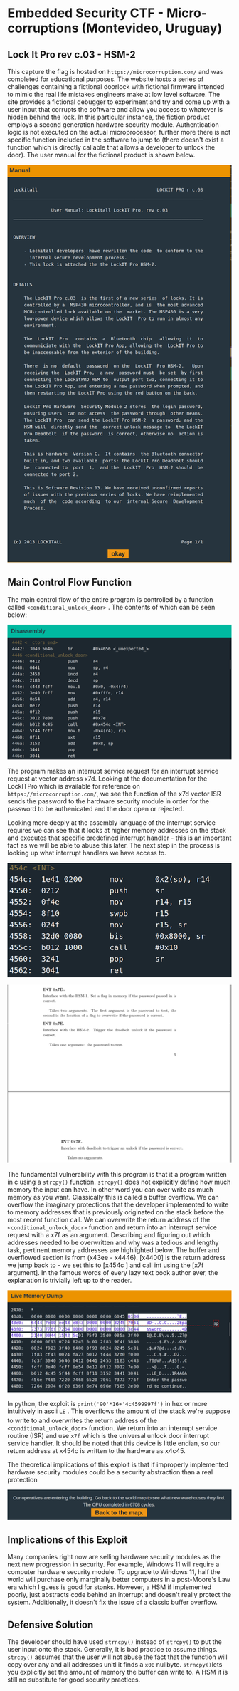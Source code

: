 # Embedded Security CTF - Micro-corruptions (Montevideo, Uruguay)

## Lock It Pro rev c.03 - HSM-2  


This capture the flag is hosted on ```https://microcorruption.com/``` 
and was completed for educational purposes. The website hosts a series of challenges containing a fictional doorlock with fictional firmware intended to mimic the real life mistakes engineers make at low level software. The site provides a fictional debugger to experiment and try and come up with a user input that corrupts the software and allow you access to whatever is hidden behind the lock. In this particular instance, the fiction product employs a second generation hardware security module. Authentication logic is not executed on the actual microprocessor, further more there is not specific function included in the software to jump to (there doesn't exist a function which is directly callable that allows a developer to unlock the door). The user manual for the fictional product is shown below. 

![alt text](./assets/manual.png)

## Main Control Flow Function  


The main control flow of the entire program is controlled by a function called ```<conditional_unlock_door>``` . The contents of which can be seen below:

![alt text](./assets/main_control_flow.png)

The program makes an interrupt service request for an interrupt service request at vector address x7d. Looking at the documentation for the LockITPro which is available for reference on ```https://microcorruption.com/```, we see the function of the x7d vector ISR sends the password to the hardware security module in order for the password to be authenicated and the door open or rejected.

Looking more deeply at the assembly language of the interrupt service requires we can see that it looks at higher memory addresses on the stack and executes that specific predefined interrupt handler - this is an important fact as we will be able to abuse this later. The next step in the process is looking up what interrupt handlers we have access to.

![alt text](int.png)

![alt text](vuln.png)


The fundamental vulnerability with this program is that it a program written in c using a ```strcpy()``` function. ```strcpy()``` does not explicitly define how much memory the input can have. In other word you can over write as much memory as you want. Classically this is called a buffer overflow. We can overflow the imaginary protections that the developer implemented to write to memory addresses that is previously originated on the stack before the most recent function call. We can overwrite the return address of the ```<conditional_unlock_door>``` function and return into an interrupt service request with a x7f as an argument. Describing and figuring out which addresses needed to be overwritten and why was a tedious and lengthy task, pertinent memory addresses are highlighted below. The buffer and overflowed section is from (x43ee - x4446). [x4400] is the return address we jump back to - we set this to [x454c <INT>] and call int using the [x7f argument]. In the famous words of every lazy text book author ever, the explanation is trivially left up to the reader.

![alt text](./assets/mem.png)

In python, the exploit is ```print('90'*16+'4c4599997f')``` in hex or more intuitively in ascii ```LE``` . This overflows the amount of the stack we're suppose to write to and overwrites the return address of the ```<conditional_unlock_door>``` function. We return into an interrupt service routine (ISR) and use ```x7f``` which is the universal unlock door interrupt service handler. It should be noted that this device is little endian, so our return address at x454c is written to the hardware as x4c45.


The theoretical implications of this exploit is that if improperly implemented hardware security modules could be a security abstraction than a real protection

![alt text](./assets/sol.png)

## Implications of this Exploit

Many companies right now are selling hardware security modules as the next new progression in security. For example, Windows 11 will require a computer hardware security module. To upgrade to Windows 11, half the world will purchase only marginally better computers in a post-Moore's Law era which I guess is good for stonks. However, a HSM if implemented poorly, just abstracts code behind an interrupt and doesn't really protect the system. Additionally, it doesn't fix the issue of a classic buffer overflow.

## Defensive Solution

The developer should have used ```strncpy()``` instead of ```strcpy()``` to put the user input onto the stack. Generally, it is bad practice to assume things. ```strcpy()``` assumes that the user will not abuse the fact that the function will copy over any and all addresses unitl it finds a ```x00``` nullbyte. ```strncpy()```lets you explicitly set the amount of memory the buffer can write to. A HSM it is still no substitute for good security practices.




